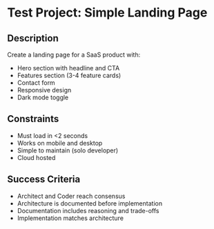# Test Project: Simple Landing Page

## Description
Create a landing page for a SaaS product with:
- Hero section with headline and CTA
- Features section (3-4 feature cards)
- Contact form
- Responsive design
- Dark mode toggle

## Constraints
- Must load in <2 seconds
- Works on mobile and desktop
- Simple to maintain (solo developer)
- Cloud hosted

## Success Criteria
- Architect and Coder reach consensus
- Architecture is documented before implementation
- Documentation includes reasoning and trade-offs
- Implementation matches architecture
